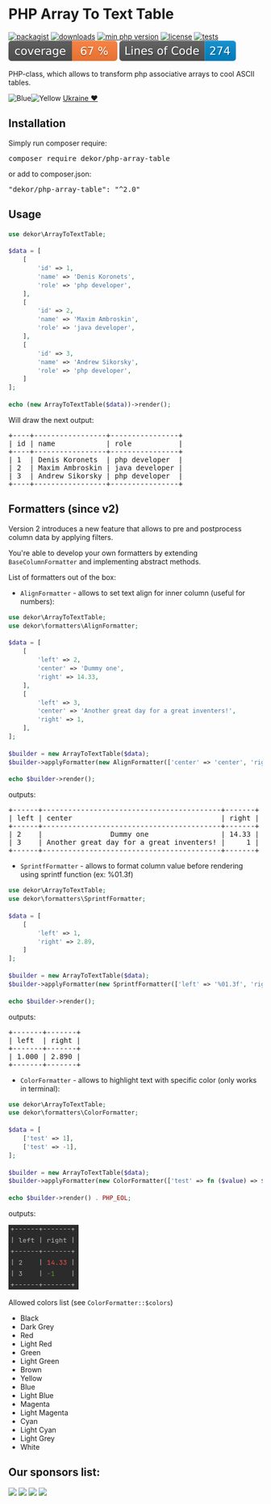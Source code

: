 # PHP Array To Text Table

[![packagist](https://poser.pugx.org/dekor/php-array-table/v)](https://packagist.org/packages/dekor/php-array-table)
[![downloads](https://poser.pugx.org/dekor/php-array-table/downloads)](https://packagist.org/packages/dekor/php-array-table)
[![min php version](https://poser.pugx.org/dekor/php-array-table/require/php)](https://packagist.org/packages/dekor/php-array-table)
[![license](https://poser.pugx.org/dekor/php-array-table/license)](https://packagist.org/packages/dekor/php-array-table)
[![tests](https://github.com/deniskoronets/php-array-table/actions/workflows/tests.yml/badge.svg)](https://github.com/deniskoronets/php-array-table/actions/workflows/tests.yml)
![code coverage badge](https://raw.githubusercontent.com/deniskoronets/php-array-table/image-data/coverage.svg)
![lines of code](https://raw.githubusercontent.com/deniskoronets/php-array-table/image-data/lines.svg)

PHP-class, which allows to transform php associative arrays to cool ASCII tables.

![Blue](https://placehold.co/15x15/005BBB/005BBB.png)![Yellow](https://placehold.co/15x15/FFD500/FFD500.png) [Ukraine ❤](https://woo.zp.ua/en/support-ukraine/)

## Installation
Simply run composer require:
<pre>composer require dekor/php-array-table</pre>

or add to composer.json:
<pre>"dekor/php-array-table": "^2.0"</pre>

## Usage

```php
use dekor\ArrayToTextTable;

$data = [
    [
        'id' => 1,
        'name' => 'Denis Koronets',
        'role' => 'php developer',
    ],
    [
        'id' => 2,
        'name' => 'Maxim Ambroskin',
        'role' => 'java developer',
    ],
    [
        'id' => 3,
        'name' => 'Andrew Sikorsky',
        'role' => 'php developer',
    ]
];

echo (new ArrayToTextTable($data))->render();
```

Will draw the next output:

<pre>
+----+-----------------+----------------+
| id | name            | role           |
+----+-----------------+----------------+
| 1  | Denis Koronets  | php developer  |
| 2  | Maxim Ambroskin | java developer |
| 3  | Andrew Sikorsky | php developer  |
+----+-----------------+----------------+
</pre>

## Formatters (since v2)

Version 2 introduces a new feature that allows to pre and postprocess column data by applying filters.

You're able to develop your own formatters by extending `BaseColumnFormatter` and implementing abstract methods.

List of formatters out of the box:
- `AlignFormatter` - allows to set text align for inner column (useful for numbers):

```php
use dekor\ArrayToTextTable;
use dekor\formatters\AlignFormatter;

$data = [
    [
        'left' => 2,
        'center' => 'Dummy one',
        'right' => 14.33,
    ],
    [
        'left' => 3,
        'center' => 'Another great day for a great inventers!',
        'right' => 1,
    ],
];

$builder = new ArrayToTextTable($data);
$builder->applyFormatter(new AlignFormatter(['center' => 'center', 'right' => 'right']));

echo $builder->render();
```

outputs:
<pre>
+------+------------------------------------------+-------+
| left | center                                   | right |
+------+------------------------------------------+-------+
| 2    |                Dummy one                 | 14.33 |
| 3    | Another great day for a great inventers! |     1 |
+------+------------------------------------------+-------+
</pre>

- `SprintfFormatter` - allows to format column value before rendering using sprintf function (ex: %01.3f)
```php
use dekor\ArrayToTextTable;
use dekor\formatters\SprintfFormatter;

$data = [
    [
        'left' => 1,
        'right' => 2.89,
    ]
];

$builder = new ArrayToTextTable($data);
$builder->applyFormatter(new SprintfFormatter(['left' => '%01.3f', 'right' => '%03.3f']));

echo $builder->render();
```

outputs:
<pre>
+-------+-------+
| left  | right |
+-------+-------+
| 1.000 | 2.890 |
+-------+-------+
</pre>

- `ColorFormatter` - allows to highlight text with specific color (only works in terminal):
```php
use dekor\ArrayToTextTable;
use dekor\formatters\ColorFormatter;

$data = [
    ['test' => 1],
    ['test' => -1],
];

$builder = new ArrayToTextTable($data);
$builder->applyFormatter(new ColorFormatter(['test' => fn ($value) => $value > 0 ? 'Red' : 'Green']));

echo $builder->render() . PHP_EOL;
```

outputs:

![img.png](img.png)

Allowed colors list (see `ColorFormatter::$colors`)
- Black
- Dark Grey
- Red
- Light Red
- Green
- Light Green
- Brown
- Yellow
- Blue
- Light Blue
- Magenta
- Light Magenta
- Cyan
- Light Cyan
- Light Grey
- White

## Our sponsors list:
<a href="https://mobicard.com.ua/"><img src="https://mobicard.com.ua/favicon.svg" width="32"></a> 
<a href="https://busyb.com.ua/"><img src="https://busyb.com.ua/favicon.svg" width="32"></a>
<a href="https://woo.zp.ua/"><img src="https://woo.zp.ua/wp-content/uploads/2024/02/cropped-Woo-192x192.png" width="32"></a>
<a href="https://pc-info.com.ua/"><img src="https://pc-info.com.ua/favicon.svg" width="32"></a>
